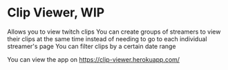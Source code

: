 # Clip Viewer, WIP
Allows you to view twitch clips
You can create groups of streamers to view their clips at the same time instead of needing to go to each individual streamer's page
You can filter clips by a certain date range

You can view the app on https://clip-viewer.herokuapp.com/
